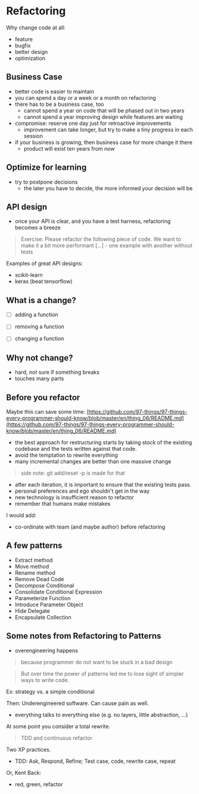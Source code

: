 # Refactoring

Why change code at all:

* feature
* bugfix
* better design
* optimization

## Business Case

* better code is easier to maintain
* you can spend a day or a week or a month on refactoring
* there has to be a business case, too
    * cannot spend a year on code that will be phased out in two years
    * cannot spend a year improving design while features are waiting
* compromise: reserve one day just for retroactive improvements
    * improvement can take longer, but try to make a tiny progress in each session
* if your business is growing, then business case for more change it there
    * product will exist ten years from now

## Optimize for learning

* try to postpone decisions
    * the later you have to decide, the more informed your decision will be

## API design

* once your API is clear, and you have a test harness, refactoring becomes a breeze

> Exercise: Please refactor the following piece of code. We want to make it a
> bit more performant [...] - one example with another without tests

Examples of great API designs:

* scikit-learn
* keras (beat tensorflow)

## What is a change?

* [ ] adding a function
* [ ] removing a function
* [ ] changing a function


## Why not change?

* hard, not sure if something breaks
* touches many parts

## Before you refactor

Maybe this can save some time: [https://github.com/97-things/97-things-every-programmer-should-know/blob/master/en/thing_06/README.md](https://github.com/97-things/97-things-every-programmer-should-know/blob/master/en/thing_06/README.md)

* the best approach for restructuring starts by taking stock of the existing codebase and the tests written against that code. 
* avoid the temptation to rewrite everything
* many incremental changes are better than one massive change

> side note: git add/reset -p is made for that

* after each iteration, it is important to ensure that the existing tests pass.
* personal preferences and ego shouldn't get in the way
* new technology is insufficient reason to refactor
* remember that humans make mistakes

I would add:

* co-ordinate with team (and maybe author) before refactoring

## A few patterns

* Extract method
* Move method
* Rename method
* Remove Dead Code 
* Decompose Conditional
* Consolidate Conditional Expression
* Parameterize Function
* Introduce Parameter Object
* Hide Delegate
* Encapsulate Collection


## Some notes from Refactoring to Patterns

* overengineering happens

> because programmer do not want to be stuck in a bad design

> But over time the power of patterns led me to lose sight of simpler ways to
> write code.

Ex: strategy vs. a simple conditional

Then: Underengineered software. Can cause pain as well.

* everything talks to everything else (e.g. no layers, little abstraction, ...)

At some point you consider a total rewrite.

> TDD and continuous refactor

Two XP practices.

* TDD: Ask, Respond, Refine; Test case, code, rewrite case, repeat

Or, Kent Back:

* red, green, refactor

